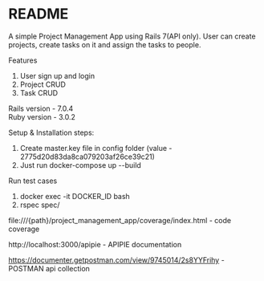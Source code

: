 # README

A simple Project Management App using Rails 7(API only).
User can create projects, create tasks on it and assign the tasks to people.

Features
1. User sign up and login
2. Project CRUD
3. Task CRUD


Rails version - 7.0.4   
Ruby  version - 3.0.2


Setup & Installation steps:
1. Create master.key file in config folder (value - 2775d20d83da8ca079203af26ce39c21)
2. Just run docker-compose up --build


Run test cases
1. docker exec -it DOCKER_ID  bash
2. rspec spec/


file:///{path}/project_management_app/coverage/index.html - code coverage

http://localhost:3000/apipie - APIPIE documentation

https://documenter.getpostman.com/view/9745014/2s8YYFrihy - POSTMAN api collection
